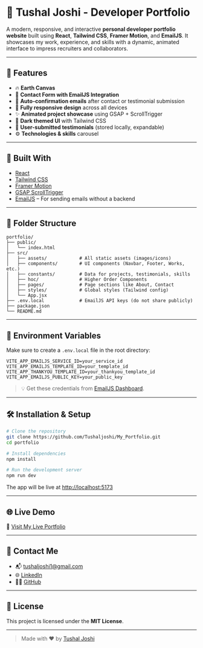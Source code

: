 
# 💼 Tushal Joshi - Developer Portfolio

A modern, responsive, and interactive **personal developer portfolio website** built using **React**, **Tailwind CSS**, **Framer Motion**, and **EmailJS**. It showcases my work, experience, and skills with a dynamic, animated interface to impress recruiters and collaborators.

---

## 🚀 Features

- 🔥 **Earth Canvas**
- 💬 **Contact Form with EmailJS Integration**
- 📩 **Auto-confirmation emails** after contact or testimonial submission
- 📱 **Fully responsive design** across all devices
- ✨ **Animated project showcase** using GSAP + ScrollTrigger
- 🎨 **Dark themed UI** with Tailwind CSS
- 📝 **User-submitted testimonials** (stored locally, expandable)
- ⚙️ **Technologies & skills** carousel

---

## 🧰 Built With

- [React](https://reactjs.org/)
- [Tailwind CSS](https://tailwindcss.com/)
- [Framer Motion](https://www.framer.com/motion/)
- [GSAP ScrollTrigger](https://greensock.com/scrolltrigger/)
- [EmailJS](https://www.emailjs.com/) – For sending emails without a backend

---

## 📂 Folder Structure

```
portfolio/
├── public/
│   └── index.html
├── src/
│   ├── assets/            # All static assets (images/icons)
│   ├── components/        # UI components (Navbar, Footer, Works, etc.)
│   ├── constants/         # Data for projects, testimonials, skills
│   ├── hoc/               # Higher Order Components
│   ├── pages/             # Page sections like About, Contact
│   ├── styles/            # Global styles (Tailwind config)
│   └── App.jsx
├── .env.local             # EmailJS API keys (do not share publicly)
├── package.json
└── README.md
```

---

## 🔐 Environment Variables

Make sure to create a `.env.local` file in the root directory:

```env
VITE_APP_EMAILJS_SERVICE_ID=your_service_id
VITE_APP_EMAILJS_TEMPLATE_ID=your_template_id
VITE_APP_THANKYOU_TEMPLATE_ID=your_thankyou_template_id
VITE_APP_EMAILJS_PUBLIC_KEY=your_public_key
```

> 💡 Get these credentials from [EmailJS Dashboard](https://dashboard.emailjs.com/).

---

## 🛠️ Installation & Setup

```bash
# Clone the repository
git clone https://github.com/Tushaljoshi/My_Portfolio.git
cd portfolio

# Install dependencies
npm install

# Run the development server
npm run dev
```

The app will be live at [http://localhost:5173](http://localhost:5173)

---

## 🌐 Live Demo

🔗 [Visit My Live Portfolio](https://my_portfolio.vercel.app)

---

## 📧 Contact Me

- 📬 [tushaljoshi1@gmail.com](mailto:tushaljoshi1@gmail.com)
- 🌐 [LinkedIn](https://www.linkedin.com/in/tushaljoshi/)
- 🧑‍💻 [GitHub](https://github.com/Tushaljoshi)

---

## 📜 License

This project is licensed under the **MIT License**.

---

> Made with ❤️ by [Tushal Joshi](https://github.com/Tushaljoshi)
